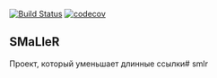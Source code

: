 [![Build Status](https://travis-ci.org/finnetrolle/smlr.svg?branch=master)](https://travis-ci.org/finnetrolle/smlr)
[![codecov](https://codecov.io/gh/finnetrolle/smlr/branch/master/graph/badge.svg)](https://codecov.io/gh/finnetrolle/smlr)

## SMaLleR

Проект, который уменьшает длинные ссылки# smlr
